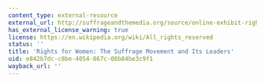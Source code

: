 ```yaml
---
content_type: external-resource
external_url: http://suffrageandthemedia.org/source/online-exhibit-rights-women-suffrage-movement-leaders/
has_external_license_warning: true
license: https://en.wikipedia.org/wiki/All_rights_reserved
status: ''
title: 'Rights for Women: The Suffrage Movement and Its Leaders'
uid: e842b7dc-c8be-4054-867c-08b84be3c9f1
wayback_url: ''
---
```

